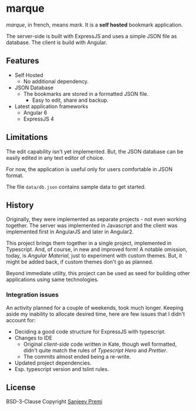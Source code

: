 # marque

_marque_, in french, means _mark_. It is a **self hosted** bookmark application.

The server-side is built with ExpressJS and uses a simple JSON file as database.
The client is build with Angular.

## Features
* Self Hosted
  * No additional dependency.
* JSON Database
  * The bookmarks are stored in a formatted JSON file.
    * Easy to edit, share and backup.
* Latest application frameworks
  * Angular 6
  * ExpressJS 4

## Limitations
The edit capability isn't yet implemented.
But, the JSON database can be easily edited in any text editor of choice.

For now, the application is useful only for users comfortable in JSON format.

The file ``data/db.json`` contains sample data to get started.

## History
Originally, they were implemented as separate projects - not even working together.
The server was implemented in Javascript and the client was implemented first in
AngularJS and later in Angular2.

This project brings them together in a single project, implemented in Typescript.
And, of course, in new and improved form! A notable omission, today, is _Angular
Material_, just to experiment with custom themes. But, it might be added back, if
custom themes don't go as planned.

Beyond immediate utility, this project can be used as seed for building other
applications using same technologies.

### Integration issues
An activity planned for a couple of weekends, took much longer. Keeping aside
my inability to allocate desired time, here are few issues that I didn't account
for:
* Deciding a good code structure for ExpressJS with typescript.
* Changes to IDE
  * Original _client-side_ code written in Kate, though well formatted, didn't
    quite match the rules of _Typescript Hero_ and _Prettier_.
  * The commits almost ended being a re-write.
* Updated project dependencies.
 * Esp. typescript version and tslint rules.

## License
BSD-3-Clause Copyright [Sanjeev Premi](https://github.com/spremi)
